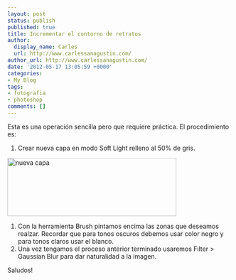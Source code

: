```yaml
---
layout: post
status: publish
published: true
title: Incrementar el contorno de retratos
author:
  display_name: Carles
  url: http://www.carlessanagustin.com/
author_url: http://www.carlessanagustin.com/
date: '2012-05-17 13:05:59 +0000'
categories:
- My Blog
tags:
- fotografia
- photoshop
comments: []
---
```

<p>Esta es una operaci&oacute;n sencilla pero que requiere pr&aacute;ctica. El procedimiento es:</p>
<ol>
<li>Crear nueva capa en modo Soft Light relleno al 50% de gris.</li>
</ol>
<div><a href="/images/posts/contorno.png"><img class="aligncenter size-full wp-image-785" src="/images/posts/contorno.png" alt="nueva capa" width="380" height="131" /></a></div>
<ol>
<li>Con la herramienta Brush pintamos encima las zonas que deseamos realzar. Recordar que para tonos oscuros debemos usar color negro y para tonos claros usar el blanco.</li>
<li>Una vez tengamos el proceso anterior terminado usaremos Filter > Gaussian Blur para dar naturalidad a la imagen.</li>
</ol>
<p>Saludos!</p>

